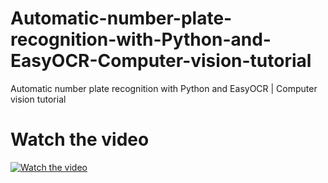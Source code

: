 # Automatic-number-plate-recognition-with-Python-and-EasyOCR-Computer-vision-tutorial
Automatic number plate recognition with Python and EasyOCR | Computer vision tutorial


# Watch the video

[![Watch the video](https://github.com/noorkhokhar99/Automatic-number-plate-recognition-with-Python-and-EasyOCR-Computer-vision-tutorial/blob/main/og-Number-Plate-Detection.png)](https://youtu.be/2S0zNI_97eM)

